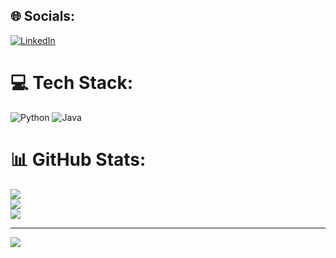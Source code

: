 
## 🌐 Socials:
[![LinkedIn](https://img.shields.io/badge/LinkedIn-%230077B5.svg?logo=linkedin&logoColor=white)](https://linkedin.com/in/https://www.linkedin.com/in/taha-can-şenel/) 

# 💻 Tech Stack:
![Python](https://img.shields.io/badge/python-3670A0?style=for-the-badge&logo=python&logoColor=ffdd54) ![Java](https://img.shields.io/badge/java-%23ED8B00.svg?style=for-the-badge&logo=openjdk&logoColor=white)
# 📊 GitHub Stats:
![](https://github-readme-stats.vercel.app/api?username=Korugan32&theme=dark&hide_border=false&include_all_commits=true&count_private=true)<br/>
![](https://github-readme-streak-stats.herokuapp.com/?user=Korugan32&theme=dark&hide_border=false)<br/>
![](https://github-readme-stats.vercel.app/api/top-langs/?username=Korugan32&theme=dark&hide_border=false&include_all_commits=true&count_private=true&layout=compact)

---
[![](https://visitcount.itsvg.in/api?id=Korugan32&icon=2&color=2)](https://visitcount.itsvg.in)

<!-- Proudly created with GPRM ( https://gprm.itsvg.in ) -->
